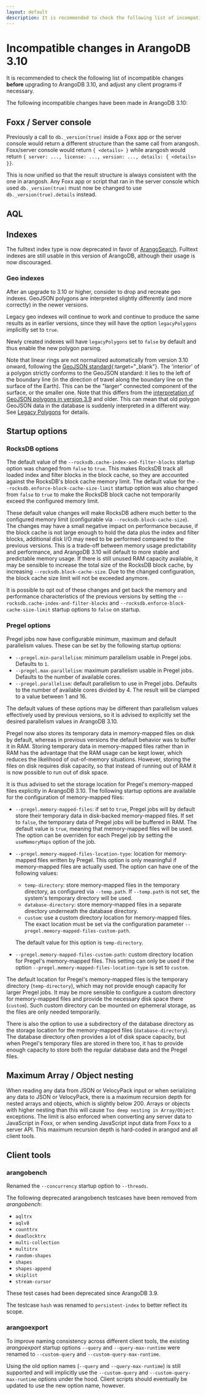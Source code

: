 ```yaml
---
layout: default
description: It is recommended to check the following list of incompatible changes before upgrading to ArangoDB 3.10
---
```

Incompatible changes in ArangoDB 3.10
=====================================

It is recommended to check the following list of incompatible changes **before**
upgrading to ArangoDB 3.10, and adjust any client programs if necessary.

The following incompatible changes have been made in ArangoDB 3.10:

Foxx / Server console
---------------------

Previously a call to `db._version(true)` inside a Foxx app or the server console
would return a different structure than the same call from arangosh.
Foxx/server console would return `{ <details> }` while arangosh would return
`{ server: ..., license: ..., version: ..., details: { <details> }}`.

This is now unified so that the result structure is always consistent with the
one in arangosh. Any Foxx app or script that ran in the server console which
used `db._version(true)` must now be changed to use `db._version(true).details`
instead.

AQL
---


Indexes
-------

The fulltext index type is now deprecated in favor of [ArangoSearch](arangosearch.html).
Fulltext indexes are still usable in this version of ArangoDB, although their usage is
now discouraged.

### Geo indexes

After an upgrade to 3.10 or higher, consider to drop and recreate geo
indexes. GeoJSON polygons are interpreted slightly differently (and more
correctly) in the newer versions.

Legacy geo indexes will continue to work and continue to produce the
same results as in earlier versions, since they will have the option
`legacyPolygons` implicitly set to `true`.

Newly created indexes will have `legacyPolygons` set to `false` by default
and thus enable the new polygon parsing.

Note that linear rings are not normalized automatically from version 3.10 onward,
following the [GeoJSON standard](https://datatracker.ietf.org/doc/html/rfc7946){:target="_blank"}.
The 'interior' of a polygon strictly conforms to the GeoJSON standard:
it lies to the left of the boundary line (in the direction of travel along the
boundary line on the surface of the Earth). This can be the "larger" connected
component of the surface, or the smaller one. Note that this differs from the
[interpretation of GeoJSON polygons in version 3.9](../3.9/indexing-geo.html#polygon)
and older. This can mean that old polygon GeoJSON data in the database is
suddenly interpreted in a different way. See
[Legacy Polygons](indexing-geo.html#legacy-polygons) for details.

Startup options
---------------

### RocksDB options

The default value of the  `--rocksdb.cache-index-and-filter-blocks` startup option was changed
from `false` to `true`. This makes RocksDB track all loaded index and filter blocks in the 
block cache, so they are accounted against the RocksDB's block cache memory limit. 
The default value for the `--rocksdb.enforce-block-cache-size-limit` startup option was also
changed from `false` to `true` to make the RocksDB block cache not temporarily exceed the 
configured memory limit.

These default value changes will make RocksDB adhere much better to the configured memory limit
(configurable via `--rocksdb.block-cache-size`). 
The changes may have a small negative impact on performance because, if the block cache is 
not large enough to hold the data plus the index and filter blocks, additional disk I/O may 
need to be performed compared to the previous versions. 
This is a trade-off between memory usage predictability and performance, and ArangoDB 3.10
will default to more stable and predictable memory usage. If there is still unused RAM 
capacity available, it may be sensible to increase the total size of the RocksDB block cache,
by increasing `--rocksdb.block-cache-size`. Due to the changed configuration, the block 
cache size limit will not be exceeded anymore.

It is possible to opt out of these changes and get back the memory and performance characteristics
of the previous versions by setting the `--rocksdb.cache-index-and-filter-blocks` 
and `--rocksdb.enforce-block-cache-size-limit` startup options to `false` on startup.

### Pregel options

Pregel jobs now have configurable minimum, maximum and default parallelism values. These
can be set by the following startup options:

- `--pregel.min-parallelism`: minimum parallelism usable in Pregel jobs. Defaults to `1`.
- `--pregel.max-parallelism`: maximum parallelism usable in Pregel jobs. Defaults to the
  number of available cores.
- `--pregel.parallelism`: default parallelism to use in Pregel jobs. Defaults to the number
  of available cores divided by 4. The result will be clamped to a value between 1 and 16.

The default values of these options may be different than parallelism values effectively
used by previous versions, so it is advised to explicitly set the desired parallelism
values in ArangoDB 3.10.

Pregel now also stores its temporary data in memory-mapped files on disk by default, whereas 
in previous versions the default behavior was to buffer it in RAM.
Storing temporary data in memory-mapped files rather than in RAM has the advantage that
the RAM usage can be kept lower, which reduces the likelihood of out-of-memory situations.
However, storing the files on disk requires disk capacity, so that instead of running out
of RAM it is now possible to run out of disk space.

It is thus advised to set the storage location for Pregel's memory-mapped files explicitly
in ArangoDB 3.10. The following startup options are available for the configuration of
memory-mapped files:

- `--pregel.memory-mapped-files`: if set to `true`, Pregel jobs will by
  default store their temporary data in disk-backed memory-mapped files.
  If set to `false`, the temporary data of Pregel jobs will be buffered in
  RAM. The default value is `true`, meaning that memory-mapped files will
  be used. The option can be overriden for each Pregel job by setting the
  `useMemoryMaps` option of the job.

- `--pregel.memory-mapped-files-location-type`: location for memory-mapped
  files written by Pregel. This option is only meaningful if memory-mapped
  files are actually used. The option can have one of the following values:
  - `temp-directory`: store memory-mapped files in the temporary directory,
    as configured via `--temp.path`. If `--temp.path` is not set, the
    system's temporary directory will be used.
  - `database-directory`: store memory-mapped files in a separate directory
    underneath the database directory.
  - `custom`: use a custom directory location for memory-mapped files. The
    exact location must be set via the configuration parameter
    `--pregel.memory-mapped-files-custom-path`.

  The default value for this option is `temp-directory`.

- `--pregel.memory-mapped-files-custom-path`: custom directory location for
  Pregel's memory-mapped files. This setting can only be used if the option
  `--pregel.memory-mapped-files-location-type` is set to `custom`.

The default location for Pregel's memory-mapped files is the temporary directory 
(`temp-directory`), which may not provide enough capacity for larger Pregel jobs.
It may be more sensible to configure a custom directory for memory-mapped files
and provide the necessary disk space there (`custom`). Such custom directory can 
be mounted on ephemeral storage, as the files are only needed temporarily.

There is also the option to use a subdirectory of the database directory
as the storage location for the memory-mapped files (`database-directory`).
The database directory often provides a lot of disk space capacity, but when 
Pregel's temporary files are stored in there too, it has to provide enough capacity 
to store both the regular database data and the Pregel files.

Maximum Array / Object nesting
------------------------------

When reading any data from JSON or VelocyPack input or when serializing any data to JSON or 
VelocyPack, there is a maximum recursion depth for nested arrays and objects, which is slightly 
below 200. Arrays or objects with higher nesting than this will cause `Too deep nesting in Array/Object`
exceptions. 
The limit is also enforced when converting any server data to JavaScript in Foxx, or
when sending JavaScript input data from Foxx to a server API.
This maximum recursion depth is hard-coded in arangod and all client tools.

Client tools
------------

### arangobench

Renamed the `--concurrency` startup option to `--threads`.

The following deprecated arangobench testcases have been removed from _arangobench_:
- `aqltrx`
- `aqlv8`
- `counttrx`
- `deadlocktrx`
- `multi-collection`
- `multitrx`
- `random-shapes`
- `shapes`
- `shapes-append`
- `skiplist`
- `stream-cursor`

These test cases had been deprecated since ArangoDB 3.9.

The testcase `hash` was renamed to `persistent-index` to better reflect its
scope.

### arangoexport

To improve naming consistency across different client tools, the existing
_arangoexport_ startup options `--query` and `--query-max-runtime` were renamed
to `--custom-query` and `--custom-query-max-runtime`.

Using the old option names (`--query` and `--query-max-runtime`) is still
supported and will implicitly use the `--custom-query` and
`--custom-query-max-runtime` options under the hood. Client scripts should
eventually be updated to use the new option name, however.
